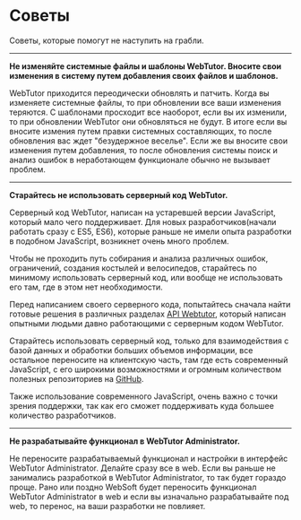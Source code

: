 # Советы

Советы, которые помогут не наступить на грабли.

---

**Не изменяйте системные файлы и шаблоны WebTutor. Вносите свои изменения в систему путем добавления своих файлов и шаблонов.**

WebTutor приходится переодически обновлять и патчить. Когда вы изменяете системные файлы, то при обновлении все ваши изменения теряются. С шаблонами просходит все наоборот, если вы их изменили, то при обновлении WebTutor они обновляться не будут. В итоге если вы вносите измения путем правки системных составляющих, то после обновления вас ждет "безудержное веселье". Если же вы вносите свои изменения путем добавления, то после обновления системы поиск и анализ ошибок в неработающем функционале обычно не вызывает проблем.

---

**Старайтесь не использовать серверный код WebTutor.**

Серверный код WebTutor, написан на устаревшей версии JavaScript, который мало чего поддерживает. Для новых разработчиков\(начали работать сразу с ES5, ES6\), которые раньше не имели опыта разработки в подобном JavaScript, возникнет очень много проблем.

Чтобы не проходить путь собирания и анализа различных ошибок, ограничений, создания костылей и велосипедов, старайтесь по минимому использовать серверный код, или вообще не использовать его там, где в этом нет необходимости.

Перед написанием своего серверного кода, попытайтесь сначала найти готовые решения в различных разделах [API Webtutor](chapter7.html), который написан опытными людьми давно работающими с серверным кодом WebTutor.

Старайтесь использовать серверный код, только для взаимодействия с базой данных и обработки больших объемов информации, все остальное переносите на клиентскую часть, там где есть современный JavaScript, с его широкими возможностями и огромным количеством полезных репозиториев на [GitHub](https://github.com/).

Также использование современного JavaScript, очень важно с точки зрения поддержки, так как его сможет поддерживать куда большее количество разработчиков.

---

**Не разрабатывайте функционал в WebTutor Administrator.**

Не переносите разрабатываемый функционал и настройки в интерфейс WebTutor Administrator. Делайте сразу все в web. Если вы раньше не занимались разработкой в WebTutor Administrator, то так будет гораздо проще. Рано или поздно WebSoft будет переносить функционал WebTutor Administrator в web и если вы изначально разрабатывайте под web, то перенос, на ваши разработки не повлияет.

